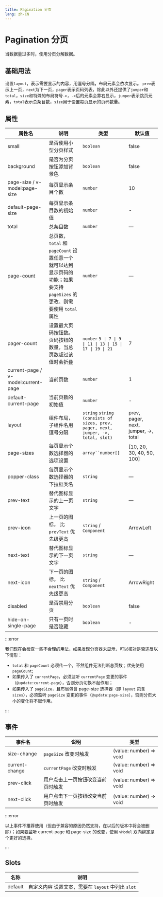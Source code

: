 ```yaml
---
title: Pagination 分页
lang: zh-CN
---
```


# Pagination 分页

当数据量过多时，使用分页分解数据。

## 基础用法

设置`layout`，表示需要显示的内容，用逗号分隔，布局元素会依次显示。 `prev`表示上一页，`next`为下一页，`pager`表示页码列表，除此以外还提供了`jumper`和`total`，`size`和特殊的布局符号`->`，`->`后的元素会靠右显示，`jumper`表示跳页元素，`total`表示总条目数，`size`用于设置每页显示的页码数量。

<code src="./basic-usage.tsx"></code>

<!-- ## 设置最大页码按钮数

默认情况下，当总页数超过 7 页时，Pagination 会折叠多余的页码按钮。 通过 `pagerCount` 属性可以设置最大页码按钮数。

<code src="./number-of-pagers.tsx"></code>

## 带有背景色的分页

设置`background`属性可以为分页按钮添加背景色。

<code src="./background-color.tsx"></code>

## 小型分页

在空间有限的情况下，可以使用简单的小型分页。

只需要设置 `small` 属性为 `true` 即可让分页变小。

<code src="./small-pagination.tsx"></code>

## 当只有一页时隐藏分页

当只有一页时，通过设置 `hide-on-single-page` 属性来隐藏分页。

<code src="./auto-hide-pagination.tsx"></code>

## 附加功能

根据场景需要，可以添加其他功能模块。

此示例是一个完整的用例。 使用了 `sizeChange` 和 `currentChange` 事件来处理页码大小和当前页变动时候触发的事件。 `pageSizes`接受一个整数类型的数组，数组元素为展示的选择每页显示个数的选项，`[100, 200, 300, 400]` 表示四个选项，每页显示 100 个，200 个，300 个或者 400 个。

<code src="./more-elements.tsx"></code> -->

## 属性

| 属性名                              | 说明                                                                                                                         | 类型                                                                              | 默认值                               |
| ----------------------------------- | ---------------------------------------------------------------------------------------------------------------------------- | --------------------------------------------------------------------------------- | ------------------------------------ |
| small                               | 是否使用小型分页样式                                                                                                         | `boolean`                                                                         | false                                |
| background                          | 是否为分页按钮添加背景色                                                                                                     | `boolean`                                                                         | false                                |
| page-size / v-model:page-size       | 每页显示条目个数                                                                                                             | `number`                                                                          | 10                                   |
| default-page-size                   | 每页显示条目数的初始值                                                                                                       | `number`                                                                          | -                                    |
| total                               | 总条目数                                                                                                                     | `number`                                                                          | —                                    |
| page-count                          | 总页数， `total` 和 `pageCount` 设置任意一个就可以达到显示页码的功能；如果要支持 `pageSizes` 的更改，则需要使用 `total` 属性 | `number`                                                                          | —                                    |
| pager-count                         | 设置最大页码按钮数。 页码按钮的数量，当总页数超过该值时会折叠                                                                | `number` `5 \| 7 \| 9 \| 11 \| 13 \| 15 \| 17 \| 19 \| 21`                        | 7                                    |
| current-page / v-model:current-page | 当前页数                                                                                                                     | `number`                                                                          | 1                                    |
| default-current-page                | 当前页数的初始值                                                                                                             | `number`                                                                          | -                                    |
| layout                              | 组件布局，子组件名用逗号分隔                                                                                                 | `string` `string (consists of sizes, prev, pager, next, jumper, ->, total, slot)` | prev, pager, next, jumper, ->, total |
| page-sizes                          | 每页显示个数选择器的选项设置                                                                                                 | ` array``number[] `                                                               | [10, 20, 30, 40, 50, 100]            |
| popper-class                        | 每页显示个数选择器的下拉框类名                                                                                               | `string`                                                                          | —                                    |
| prev-text                           | 替代图标显示的上一页文字                                                                                                     | `string`                                                                          | —                                    |
| prev-icon                           | 上一页的图标， 比 `prevText` 优先级更高                                                                                      | `string` / `Component`                                                            | ArrowLeft                            |
| next-text                           | 替代图标显示的下一页文字                                                                                                     | `string`                                                                          | —                                    |
| next-icon                           | 下一页的图标， 比 `nextText` 优先级更高                                                                                      | `string` / `Component`                                                            | ArrowRight                           |
| disabled                            | 是否禁用分页                                                                                                                 | `boolean`                                                                         | false                                |
| hide-on-single-page                 | 只有一页时是否隐藏                                                                                                           | `boolean`                                                                         | -                                    |

:::error

我们现在会检查一些不合理的用法，如果发现分页器未显示，可以核对是否违反以下情形：

-   `total` 和 `pageCount` 必须传一个，不然组件无法判断总页数；优先使用 `pageCount`;
-   如果传入了 `currentPage`，必须监听 `currentPage` 变更的事件（`@update:current-page`），否则分页切换不起作用；
-   如果传入了 `pageSize`，且布局包含 page-size 选择器（即 `layout` 包含 `sizes`），必须监听 `pageSize` 变更的事件（`@update:page-size`），否则分页大小的变化将不起作用。

:::

## 事件

| 事件名         | 说明                               | 类型                                                 |
| -------------- | ---------------------------------- | ---------------------------------------------------- |
| size-change    | `pageSize` 改变时触发              | <Enum type='Function'>(value: number) => void</Enum> |
| current-change | `currentPage` 改变时触发           | <Enum type='Function'>(value: number) => void</Enum> |
| prev-click     | 用户点击上一页按钮改变当前页时触发 | <Enum type='Function'>(value: number) => void</Enum> |
| next-click     | 用户点击下一页按钮改变当前页时触发 | <Enum type='Function'>(value: number) => void</Enum> |

:::error

以上事件不推荐使用（但由于兼容的原因仍然支持，在以后的版本中将会被删除）；如果要监听 current-page 和 page-size 的改变，使用 `vModel` 双向绑定是个更好的选择。

:::

## Slots

| 名称    | 说明                                               |
| ------- | -------------------------------------------------- |
| default | 自定义内容 设置文案，需要在 `layout` 中列出 `slot` |
